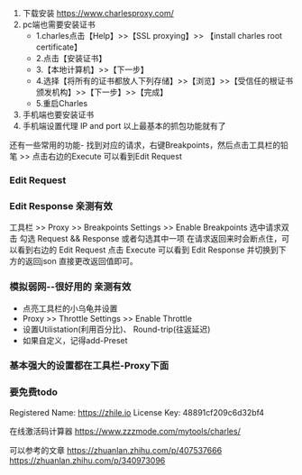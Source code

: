 1. 下载安装 https://www.charlesproxy.com/
2. pc端也需要安装证书  
    - 1.charles点击【Help】>>【SSL proxying】>> 【install charles root certificate】
    - 2.点击【安装证书】
    - 3.【本地计算机】>>【下一步】
    - 4.选择【将所有的证书都放人下列存储】>>【浏览】>>【受信任的根证书颁发机构】>>【下一步】>>【完成】
    - 5.重启Charles
3. 手机端也要安装证书 
4. 手机端设置代理 IP and port
以上最基本的抓包功能就有了

还有一些常用的功能-
找到对应的请求，右键Breakpoints，然后点击工具栏的铅笔 >> 点击右边的Execute 可以看到Edit Request 
### Edit Request

### Edit Response 亲测有效
工具栏 >> Proxy >> Breakpoints Settings >> Enable Breakpoints 选中请求双击 勾选 
Request && Response 
或者勾选其中一项  在请求返回来时会断点住，可以看到右边的 Edit Request 点击 Execute 可以看到 Edit Response 并切换到下方的返回json 直接更改返回值即可。

### 模拟弱网--很好用的 亲测有效
- 点亮工具栏的小乌龟并设置
- Proxy >> Throttle Settings >> Enable Throttle
- 设置Utilistation(利用百分比)、
Round-trip(往返延迟)
- 如果自定义，记得add-Preset 

### 基本强大的设置都在工具栏-Proxy下面

### 要免费todo


Registered Name: https://zhile.io
License Key: 48891cf209c6d32bf4

在线激活码计算器
https://www.zzzmode.com/mytools/charles/

可以参考的文章
https://zhuanlan.zhihu.com/p/407537666
https://zhuanlan.zhihu.com/p/340973096